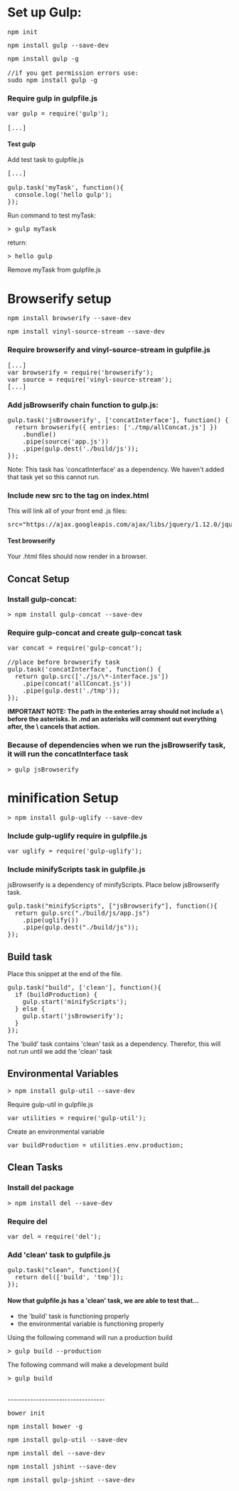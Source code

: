 # Set up Gulp:
<pre>npm init</pre>
<pre>npm install gulp --save-dev</pre>
<pre>npm install gulp -g

//if you get permission errors use:
sudo npm install gulp -g</pre>

###  Require gulp in gulpfile.js
<pre>var gulp = require('gulp');

[...]</pre>

#### Test gulp
Add test task to gulpfile.js
<pre>
[...]

gulp.task('myTask', function(){
  console.log('hello gulp');
});
</pre>
Run command to test myTask:
<pre>> gulp myTask</pre>

return:
<pre>> hello gulp</pre>

Remove myTask from gulpfile.js
# Browserify setup

<pre>npm install browserify --save-dev</pre>
<pre>npm install vinyl-source-stream --save-dev</pre>

### Require browserify and vinyl-source-stream in gulpfile.js

<pre>[...]
var browserify = require('browserify');
var source = require('vinyl-source-stream');
[...]</pre>

### Add jsBrowserify chain function to gulp.js:

<pre>gulp.task('jsBrowserify', ['concatInterface'], function() {
  return browserify({ entries: ['./tmp/allConcat.js'] })
    .bundle()
    .pipe(source('app.js'))
    .pipe(gulp.dest('./build/js'));
});</pre>

Note: This task has 'concatInterface' as a dependency. We haven't added that task yet so this cannot run.


### Include new src to the <scripts> tag on index.html
This will link all of your front end .js files:

<pre>src="https://ajax.googleapis.com/ajax/libs/jquery/1.12.0/jquery.min.js"</pre>

#### Test browserify

Your .html files should now render in a browser.

## Concat Setup

### Install gulp-concat:

<pre>> npm install gulp-concat --save-dev</pre>

### Require gulp-concat and create gulp-concat task

<pre>
var concat = require('gulp-concat');

//place before browserify task
gulp.task('concatInterface', function() {
  return gulp.src(['./js/\*-interface.js'])
    .pipe(concat('allConcat.js'))
    .pipe(gulp.dest('./tmp'));
});</pre>

<strong>IMPORTANT NOTE: The path in the enteries array should not include a \ before the asterisks. In .md an asterisks will comment out everything after, the \ cancels that action.</strong>

### Because of dependencies when we run the jsBrowserify task, it will run the concatInterface task

<pre>> gulp jsBrowserify</pre>

# minification Setup

<pre>> npm install gulp-uglify --save-dev</pre>

### Include gulp-uglify require in gulpfile.js

<pre>var uglify = require('gulp-uglify');</pre>

### Include minifyScripts task in gulpfile.js

jsBrowserify is a dependency of minifyScripts. Place below jsBrowserify task.

<pre>gulp.task("minifyScripts", ["jsBrowserify"], function(){
  return gulp.src("./build/js/app.js")
    .pipe(uglify())
    .pipe(gulp.dest("./build/js"));
});</pre>

## Build task

Place this snippet at the end of the file.

<pre>gulp.task("build", ['clean'], function(){
  if (buildProduction) {
    gulp.start('minifyScripts');
  } else {
    gulp.start('jsBrowserify');
  }
});</pre>

The 'build' task contains 'clean' task as a dependency. Therefor, this will not run until we add the 'clean' task

## Environmental  Variables

<pre>> npm install gulp-util --save-dev</pre>

Require gulp-util in gulpfile.js
<pre>var utilities = require('gulp-util');</pre>

Create an environmental variable
<pre>var buildProduction = utilities.env.production;</pre>


## Clean Tasks

### Install del package

<pre>> npm install del --save-dev</pre>

### Require del

<pre>var del = require('del');</pre>

### Add 'clean' task to gulpfile.js

<pre>gulp.task("clean", function(){
  return del(['build', 'tmp']);
});
</pre>

#### Now that gulpfile.js has a 'clean' task, we are able to test that...
* the 'build' task is functioning properly
* the environmental variable is functioning properly

Using the following command will run a production build
<pre>> gulp build --production</pre>

The following command will make a development build
<pre>> gulp build</pre>











<br>----------------------------------
<pre>bower init</pre>
<pre>npm install bower -g</pre>
<pre>npm install gulp-util --save-dev</pre>
<pre>npm install del --save-dev</pre>
<pre>npm install jshint --save-dev</pre>
<pre>npm install gulp-jshint --save-dev</pre>
